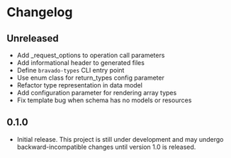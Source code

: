 # Changelog

## Unreleased

- Add _request_options to operation call parameters
- Add informational header to generated files
- Define `bravado-types` CLI entry point
- Use enum class for return_types config parameter
- Refactor type representation in data model
- Add configuration parameter for rendering array types
- Fix template bug when schema has no models or resources

## 0.1.0

- Initial release. This project is still under development and may undergo
backward-incompatible changes until version 1.0 is released.
